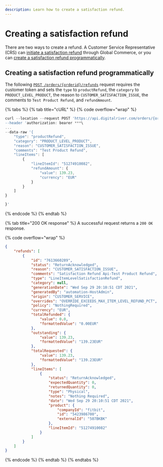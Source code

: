 ```yaml
---
description: Learn how to create a satisfaction refund.
---
```


# Creating a satisfaction refund

There are two ways to create a refund. A Customer Service Representative (CRS) can [initiate a satisfaction refund](https://help.digitalriver.com/help/gc/Customer-Service/Initiating-a-refund.htm#HowToInitiateARefund) through Global Commerce, or you can [create a satisfaction refund programmatically](creating-a-satisfaction-refund.md#creating-a-satisfaction-refund-programmatically).

## Creating a satisfaction refund programmatically

The following [`POST /orders/{orderid}/refunds`](https://www.digitalriver.com/docs/commerce-admin-api/#tag/Refund/paths/\~1orders\~1%7BorderId%7D\~1refunds/post) request requires the customer token and sets the `type` to `productRefund`, the `category` to `PRODUCT_LEVEL_PRODUCT`, the reason to `CUSTOMER_SATISFACTION_ISSUE`, the comments to `Test Product Refund`, and `refundAmount`.

{% tabs %}
{% tab title="cURL" %}
{% code overflow="wrap" %}
```javascript
curl --location --request POST 'https://api.digitalriver.com/orders/{orderid}/refunds?token={the customer's token}' \
--header 'authorization: bearer ***\
...
--data-raw '{
    "type": "productRefund",
    "category": "PRODUCT_LEVEL_PRODUCT",
    "reason": "CUSTOMER_SATISFACTION_ISSUE",
    "comments": "Test Product Refund",
    "lineItems": [
        {
            "lineItemId": "51274910082",
            "refundAmount": {
                "value": 139.23,
                "currency": "EUR"
            }
        }
    ]
}

}'
```
{% endcode %}
{% endtab %}

{% tab title="200 OK response" %}
A successful request returns a `200 OK` response.

{% code overflow="wrap" %}
```json
{
    "refunds": [
        {
            "id": "7613660289",
            "status": "ReturnAcknowledged",
            "reason": "CUSTOMER_SATISFACTION_ISSUE",
            "comments": "Satisfaction Refund Api-Test Product Refund",
            "type": "LineItemLevelSatisfactionRefund",
            "category": null,
            "generationDate": "Wed Sep 29 20:10:51 CDT 2021",
            "generatedBy": "automation-HostAdmin",
            "origin": "CUSTOMER_SERVICE",
            "overrides": "OVERRIDE_EXCEEDS_MAX_ITEM_LEVEL_REFUND_PCT",
            "policy": "NothingRequired",
            "currency": "EUR",
            "totalRefunded": {
                "value": 0.0,
                "formattedValue": "0.00EUR"
            },
            "outstanding": {
                "value": 139.23,
                "formattedValue": "139.23EUR"
            },
            "totalRequested": {
                "value": 139.23,
                "formattedValue": "139.23EUR"
            },
            "lineItems": [
                {
                    "status": "ReturnAcknowledged",
                    "expectedQuantity": 0,
                    "returnedQuantity": 0,
                    "type": "Physical",
                    "notes": "Nothing Required",
                    "date": "Wed Sep 29 20:10:51 CDT 2021",
                    "product": {
                        "companyId": "fitbit",
                        "id": "5423986700",
                        "externalId": "507BKBK"
                    },
                    "lineItemId": "51274910082"
                }
            ]
        }
    ]
}
```
{% endcode %}
{% endtab %}
{% endtabs %}
